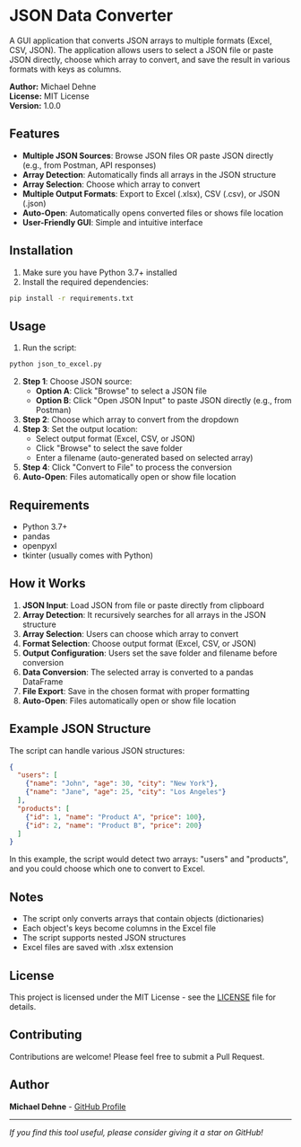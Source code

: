 # JSON Data Converter

A GUI application that converts JSON arrays to multiple formats (Excel, CSV, JSON). The application allows users to select a JSON file or paste JSON directly, choose which array to convert, and save the result in various formats with keys as columns.

**Author:** Michael Dehne  
**License:** MIT License  
**Version:** 1.0.0

## Features

- **Multiple JSON Sources**: Browse JSON files OR paste JSON directly (e.g., from Postman, API responses)
- **Array Detection**: Automatically finds all arrays in the JSON structure
- **Array Selection**: Choose which array to convert
- **Multiple Output Formats**: Export to Excel (.xlsx), CSV (.csv), or JSON (.json)
- **Auto-Open**: Automatically opens converted files or shows file location
- **User-Friendly GUI**: Simple and intuitive interface

## Installation

1. Make sure you have Python 3.7+ installed
2. Install the required dependencies:

```bash
pip install -r requirements.txt
```

## Usage

1. Run the script:
```bash
python json_to_excel.py
```

2. **Step 1**: Choose JSON source:
   - **Option A**: Click "Browse" to select a JSON file
   - **Option B**: Click "Open JSON Input" to paste JSON directly (e.g., from Postman)
3. **Step 2**: Choose which array to convert from the dropdown
4. **Step 3**: Set the output location:
   - Select output format (Excel, CSV, or JSON)
   - Click "Browse" to select the save folder
   - Enter a filename (auto-generated based on selected array)
5. **Step 4**: Click "Convert to File" to process the conversion
6. **Auto-Open**: Files automatically open or show file location

## Requirements

- Python 3.7+
- pandas
- openpyxl
- tkinter (usually comes with Python)

## How it Works

1. **JSON Input**: Load JSON from file or paste directly from clipboard
2. **Array Detection**: It recursively searches for all arrays in the JSON structure
3. **Array Selection**: Users can choose which array to convert
4. **Format Selection**: Choose output format (Excel, CSV, or JSON)
5. **Output Configuration**: Users set the save folder and filename before conversion
6. **Data Conversion**: The selected array is converted to a pandas DataFrame
7. **File Export**: Save in the chosen format with proper formatting
8. **Auto-Open**: Files automatically open or show file location

## Example JSON Structure

The script can handle various JSON structures:

```json
{
  "users": [
    {"name": "John", "age": 30, "city": "New York"},
    {"name": "Jane", "age": 25, "city": "Los Angeles"}
  ],
  "products": [
    {"id": 1, "name": "Product A", "price": 100},
    {"id": 2, "name": "Product B", "price": 200}
  ]
}
```

In this example, the script would detect two arrays: "users" and "products", and you could choose which one to convert to Excel.

## Notes

- The script only converts arrays that contain objects (dictionaries)
- Each object's keys become columns in the Excel file
- The script supports nested JSON structures
- Excel files are saved with .xlsx extension

## License

This project is licensed under the MIT License - see the [LICENSE](LICENSE) file for details.

## Contributing

Contributions are welcome! Please feel free to submit a Pull Request.

## Author

**Michael Dehne** - [GitHub Profile](https://github.com/micdehne)

---

*If you find this tool useful, please consider giving it a star on GitHub!*
